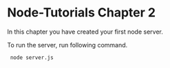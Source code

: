 # Node-Tutorials Chapter 2
In this chapter you have created your first node server.

To run the server, run following command.

```
 node server.js
```